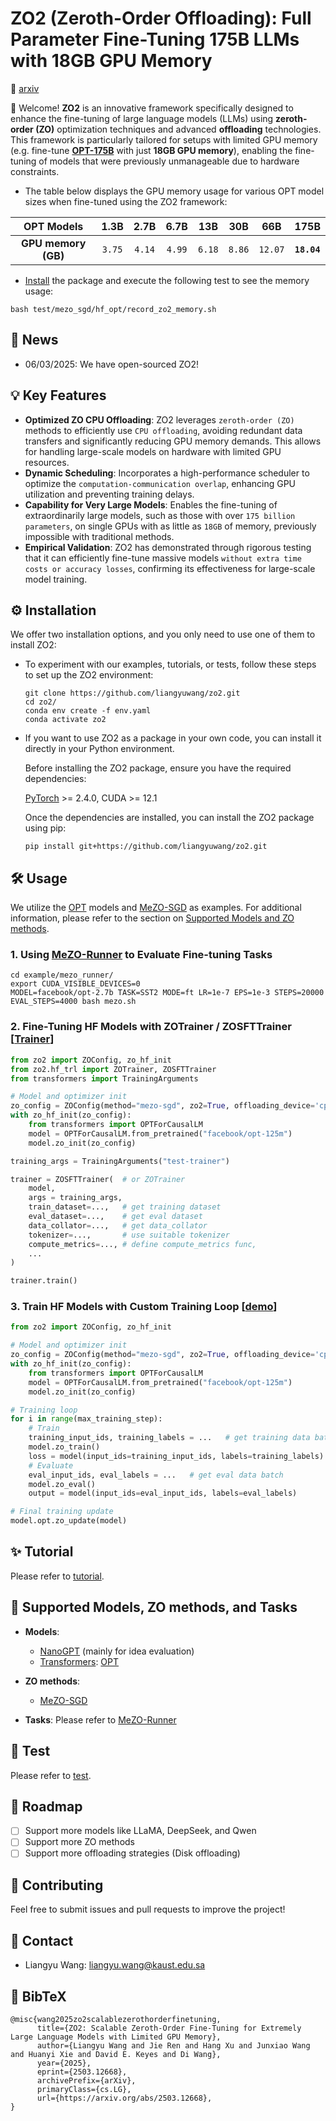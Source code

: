 # ZO2 (Zeroth-Order Offloading): Full Parameter Fine-Tuning 175B LLMs with 18GB GPU Memory

📝 [arxiv](https://arxiv.org/abs/2503.12668)

👋 Welcome! **ZO2** is an innovative framework specifically designed to enhance the fine-tuning of large language models (LLMs) using **zeroth-order (ZO)** optimization techniques and advanced **offloading** technologies. This framework is particularly tailored for setups with limited GPU memory (e.g. fine-tune **[OPT-175B](https://arxiv.org/abs/2205.01068)** with just **18GB GPU memory**), enabling the fine-tuning of models that were previously unmanageable due to hardware constraints.

- The table below displays the GPU memory usage for various OPT model sizes when fine-tuned using the ZO2 framework:

|        OPT Models        |   1.3B   |   2.7B   |   6.7B   |   13B   |   30B   |    66B    |        175B        |
| :-----------------------: | :------: | :------: | :------: | :------: | :------: | :-------: | :-----------------: |
| **GPU memory (GB)** | `3.75` | `4.14` | `4.99` | `6.18` | `8.86` | `12.07` | **`18.04`** |

- [Install](#️installation) the package and execute the following test to see the memory usage:

```shell
bash test/mezo_sgd/hf_opt/record_zo2_memory.sh
```

## 📰 News

- 06/03/2025: We have open-sourced ZO2!

## 💡 Key Features

- **Optimized ZO CPU Offloading**: ZO2 leverages `zeroth-order (ZO)` methods to efficiently use `CPU offloading`, avoiding redundant data transfers and significantly reducing GPU memory demands. This allows for handling large-scale models on hardware with limited GPU resources.
- **Dynamic Scheduling**: Incorporates a high-performance scheduler to optimize the `computation-communication overlap`, enhancing GPU utilization and preventing training delays.
- **Capability for Very Large Models**: Enables the fine-tuning of extraordinarily large models, such as those with over `175 billion parameters`, on single GPUs with as little as `18GB` of memory, previously impossible with traditional methods.
- **Empirical Validation**: ZO2 has demonstrated through rigorous testing that it can efficiently fine-tune massive models `without extra time costs or accuracy losses`, confirming its effectiveness for large-scale model training.

## ⚙️ Installation

We offer two installation options, and you only need to use one of them to install ZO2:

* To experiment with our examples, tutorials, or tests, follow these steps to set up the ZO2 environment:
  ```shell
  git clone https://github.com/liangyuwang/zo2.git
  cd zo2/
  conda env create -f env.yaml
  conda activate zo2
  ```

* If you want to use ZO2 as a package in your own code, you can install it directly in your Python environment. 
  
  Before installing the ZO2 package, ensure you have the required dependencies: 
  
  [PyTorch](https://pytorch.org/get-started/locally/) >= 2.4.0, CUDA >= 12.1

  Once the dependencies are installed, you can install the ZO2 package using pip:
  ```shell
  pip install git+https://github.com/liangyuwang/zo2.git
  ```

## 🛠️ Usage

We utilize the [OPT](https://arxiv.org/abs/2205.01068) models and [MeZO-SGD](https://arxiv.org/abs/2305.17333) as examples. For additional information, please refer to the section on [Supported Models and ZO methods](#-supported-models-zo-methods-and-tasks-support).

### 1. Using [MeZO-Runner](example/mezo_runner/) to Evaluate Fine-tuning Tasks

```shell
cd example/mezo_runner/
export CUDA_VISIBLE_DEVICES=0
MODEL=facebook/opt-2.7b TASK=SST2 MODE=ft LR=1e-7 EPS=1e-3 STEPS=20000 EVAL_STEPS=4000 bash mezo.sh
```

### 2. Fine-Tuning HF Models with ZOTrainer / ZOSFTTrainer [[Trainer](./tutorial/huggingface.ipynb)]

```python
from zo2 import ZOConfig, zo_hf_init
from zo2.hf_trl import ZOTrainer, ZOSFTTrainer
from transformers import TrainingArguments

# Model and optimizer init
zo_config = ZOConfig(method="mezo-sgd", zo2=True, offloading_device='cpu', working_device='cuda', lr=1e-5)
with zo_hf_init(zo_config):
    from transformers import OPTForCausalLM
    model = OPTForCausalLM.from_pretrained("facebook/opt-125m")
    model.zo_init(zo_config)

training_args = TrainingArguments("test-trainer")

trainer = ZOSFTTrainer(  # or ZOTrainer
    model,
    args = training_args,
    train_dataset=...,   # get training dataset
    eval_dataset=...,    # get eval dataset
    data_collator=...,   # get data_collator
    tokenizer=...,       # use suitable tokenizer
    compute_metrics=..., # define compute_metrics func,
    ...
)

trainer.train()
```

### 3. Train HF Models with Custom Training Loop [[demo](./tutorial/demo.ipynb)]

```python
from zo2 import ZOConfig, zo_hf_init

# Model and optimizer init
zo_config = ZOConfig(method="mezo-sgd", zo2=True, offloading_device='cpu', working_device='cuda', lr=1e-5)
with zo_hf_init(zo_config):
    from transformers import OPTForCausalLM
    model = OPTForCausalLM.from_pretrained("facebook/opt-125m")
    model.zo_init(zo_config)

# Training loop
for i in range(max_training_step):
    # Train
    training_input_ids, training_labels = ...   # get training data batch
    model.zo_train()
    loss = model(input_ids=training_input_ids, labels=training_labels)
    # Evaluate
    eval_input_ids, eval_labels = ...   # get eval data batch
    model.zo_eval()     
    output = model(input_ids=eval_input_ids, labels=eval_labels)

# Final training update
model.opt.zo_update(model)
```

## ✨ Tutorial

Please refer to [tutorial](./tutorial/).

## 🤖 Supported Models, ZO methods, and Tasks

- **Models**:
  * [NanoGPT](https://github.com/karpathy/build-nanogpt/blob/master/train_gpt2.py)   (mainly for idea evaluation)
  * [Transformers](https://github.com/huggingface/transformers): [OPT](https://arxiv.org/abs/2205.01068)

- **ZO methods**:
  * [MeZO-SGD](https://arxiv.org/abs/2305.17333)

- **Tasks**: Please refer to [MeZO-Runner](example/mezo_runner/)

## 🧪 Test

Please refer to [test](./test/).

## 🧭 Roadmap

- [ ] Support more models like LLaMA, DeepSeek, and Qwen
- [ ] Support more ZO methods
- [ ] Support more offloading strategies (Disk offloading)

## 🚶 Contributing

Feel free to submit issues and pull requests to improve the project!

## 📲 Contact

* Liangyu Wang: liangyu.wang@kaust.edu.sa

## 📖 BibTeX
```
@misc{wang2025zo2scalablezerothorderfinetuning,
      title={ZO2: Scalable Zeroth-Order Fine-Tuning for Extremely Large Language Models with Limited GPU Memory}, 
      author={Liangyu Wang and Jie Ren and Hang Xu and Junxiao Wang and Huanyi Xie and David E. Keyes and Di Wang},
      year={2025},
      eprint={2503.12668},
      archivePrefix={arXiv},
      primaryClass={cs.LG},
      url={https://arxiv.org/abs/2503.12668}, 
}
```